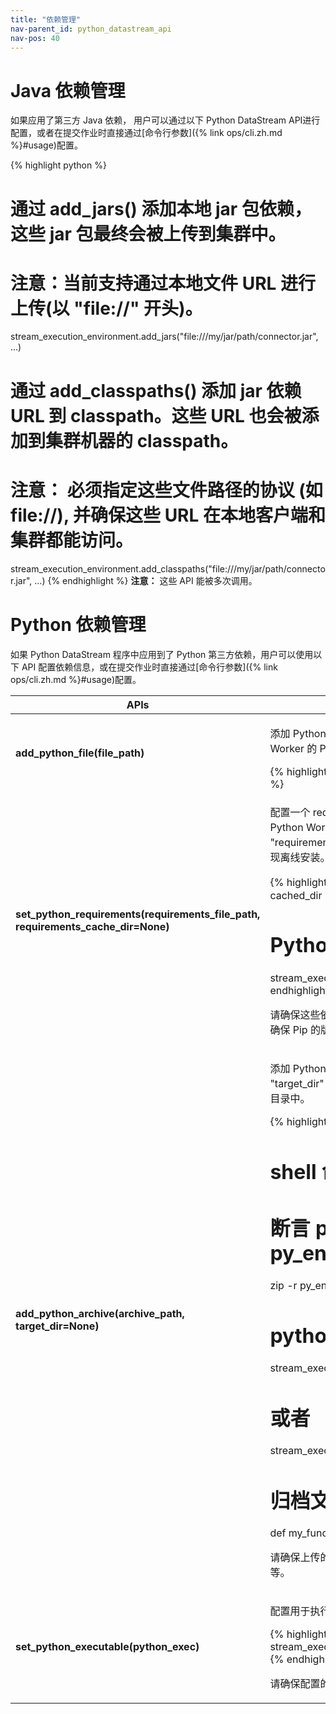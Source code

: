 ```yaml
---
title: "依赖管理"
nav-parent_id: python_datastream_api
nav-pos: 40
---
```

<!--
Licensed to the Apache Software Foundation (ASF) under one
or more contributor license agreements.  See the NOTICE file
distributed with this work for additional information
regarding copyright ownership.  The ASF licenses this file
to you under the Apache License, Version 2.0 (the
"License"); you may not use this file except in compliance
with the License.  You may obtain a copy of the License at

  http://www.apache.org/licenses/LICENSE-2.0

Unless required by applicable law or agreed to in writing,
software distributed under the License is distributed on an
"AS IS" BASIS, WITHOUT WARRANTIES OR CONDITIONS OF ANY
KIND, either express or implied.  See the License for the
specific language governing permissions and limitations
under the License.
-->

<a name="java-dependency-in-python-program"/>

# Java 依赖管理

如果应用了第三方 Java 依赖， 用户可以通过以下 Python DataStream API进行配置，或者在提交作业时直接通过[命令行参数]({% link ops/cli.zh.md %}#usage)配置。

{% highlight python %}
# 通过 add_jars() 添加本地 jar 包依赖，这些 jar 包最终会被上传到集群中。
# 注意：当前支持通过本地文件 URL 进行上传(以 "file://" 开头)。
stream_execution_environment.add_jars("file:///my/jar/path/connector.jar", ...)

# 通过 add_classpaths() 添加 jar 依赖 URL 到 classpath。这些 URL 也会被添加到集群机器的 classpath。
# 注意： 必须指定这些文件路径的协议 (如 file://), 并确保这些 URL 在本地客户端和集群都能访问。
stream_execution_environment.add_classpaths("file:///my/jar/path/connector.jar", ...)
{% endhighlight %}
**注意：** 这些 API 能被多次调用。

<a name="python-dependency-in-python-program"/>

# Python 依赖管理
如果 Python DataStream 程序中应用到了 Python 第三方依赖，用户可以使用以下 API 配置依赖信息，或在提交作业时直接通过[命令行参数]({% link ops/cli.zh.md %}#usage)配置。

<table class="table table-bordered">
  <thead>
    <tr>
      <th class="text-left" style="width: 20%">APIs</th>
      <th class="text-left">Description</th>
    </tr>
  </thead>

  <tbody>
    <tr>
      <td><strong>add_python_file(file_path)</strong></td>
      <td>
        <p>添加 Python 文件依赖，可以是 Python文件、Python 包或本地文件目录。它们最终会被添加到 Python Worker 的 PYTHONPATH 中，从而让 Python 函数能够正确访问读取。</p>
{% highlight python %}
stream_execution_environment.add_python_file(file_path)
{% endhighlight %}
      </td>
    </tr>
    <tr>
      <td><strong>set_python_requirements(requirements_file_path, requirements_cache_dir=None)</strong></td>
      <td>
        <p>配置一个 requirements.txt 文件用于指定 Python 第三方依赖，这些依赖会被安装到一个临时目录并添加到 Python Worker 的 PYTHONPATH 中。对于在集群中无法访问的外部依赖，用户可以通过 "requirements_cached_dir" 参数指定一个包含这些依赖安装包的目录，这个目录文件会被上传到集群并实现离线安装。</p>
{% highlight python %}
# shell 命令
echo numpy==1.16.5 > requirements.txt
pip download -d cached_dir -r requirements.txt --no-binary :all:

# Python 代码
stream_execution_environment.set_python_requirements("requirements.txt", "cached_dir")
{% endhighlight %}
        <p>请确保这些依赖安装包和集群运行环境所使用的 Python 版本相匹配。此外，这些依赖将通过 Pip 安装， 请确保 Pip 的版本（version >= 7.1.0） 和 Setuptools 的版本（version >= 37.0.0）符合要求。</p>
      </td>
    </tr>
    <tr>
      <td><strong>add_python_archive(archive_path, target_dir=None)</strong></td>
      <td>
        <p>添加 Python 归档文件依赖。归档文件内的文件将会被提取到 Python Worker 的工作目录下。如果指定了 "target_dir" 参数，归档文件则会被提取到指定名字的目录文件中，否则文件被提取到和归档文件名相同的目录中。</p>
{% highlight python %}
# shell 命令
# 断言 python 解释器的相对路径是 py_env/bin/python
zip -r py_env.zip py_env

# python 代码
stream_execution_environment.add_python_archive("py_env.zip")
# 或者
stream_execution_environment.add_python_archive("py_env.zip", "myenv")

# 归档文件中的文件可以被 Python 函数读取
def my_func():
    with open("myenv/py_env/data/data.txt") as f:
        ...
{% endhighlight %}
        <p>请确保上传的 Python 环境和集群运行环境匹配。目前只支持上传 zip 格式的文件，如 zip, jar, whl, egg等等。</p>
      </td>
    </tr>
    <tr>
      <td><strong>set_python_executable(python_exec)</strong></td>
      <td>
        <p>配置用于执行 Python Worker 的 Python 解释器路径，如 "/usr/local/bin/python3"。</p>
{% highlight python %}
stream_execution_environment.add_python_archive("py_env.zip")
stream_execution_environment.get_config().set_python_executable("py_env.zip/py_env/bin/python")
{% endhighlight %}
        <p>请确保配置的 Python 环境和集群运行环境匹配。</p>
      </td>
    </tr>
  </tbody>
</table>

